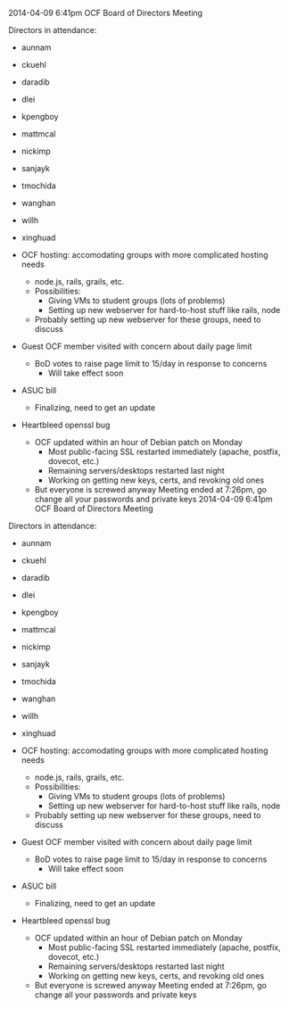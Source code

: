 2014-04-09 6:41pm
OCF Board of Directors Meeting

Directors in attendance:
- aunnam
- ckuehl
- daradib
- dlei
- kpengboy
- mattmcal
- nickimp
- sanjayk
- tmochida
- wanghan
- willh
- xinghuad

- OCF hosting: accomodating groups with more complicated hosting needs
  - node.js, rails, grails, etc.
  - Possibilities:
    - Giving VMs to student groups (lots of problems)
    - Setting up new webserver for hard-to-host stuff like rails, node
  - Probably setting up new webserver for these groups, need to discuss
- Guest OCF member visited with concern about daily page limit
  - BoD votes to raise page limit to 15/day in response to concerns
    - Will take effect soon
- ASUC bill
  - Finalizing, need to get an update
- Heartbleed openssl bug
  - OCF updated within an hour of Debian patch on Monday
    - Most public-facing SSL restarted immediately (apache, postfix,
      dovecot, etc.)
    - Remaining servers/desktops restarted last night
    - Working on getting new keys, certs, and revoking old ones
  - But everyone is screwed anyway
Meeting ended at 7:26pm, go change all your passwords and private keys
2014-04-09 6:41pm
OCF Board of Directors Meeting

Directors in attendance:
- aunnam
- ckuehl
- daradib
- dlei
- kpengboy
- mattmcal
- nickimp
- sanjayk
- tmochida
- wanghan
- willh
- xinghuad

- OCF hosting: accomodating groups with more complicated hosting needs
  - node.js, rails, grails, etc.
  - Possibilities:
    - Giving VMs to student groups (lots of problems)
    - Setting up new webserver for hard-to-host stuff like rails, node
  - Probably setting up new webserver for these groups, need to discuss
- Guest OCF member visited with concern about daily page limit
  - BoD votes to raise page limit to 15/day in response to concerns
    - Will take effect soon
- ASUC bill
  - Finalizing, need to get an update
- Heartbleed openssl bug
  - OCF updated within an hour of Debian patch on Monday
    - Most public-facing SSL restarted immediately (apache, postfix,
      dovecot, etc.)
    - Remaining servers/desktops restarted last night
    - Working on getting new keys, certs, and revoking old ones
  - But everyone is screwed anyway
Meeting ended at 7:26pm, go change all your passwords and private keys
